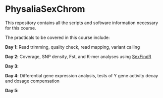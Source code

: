 # PhysaliaSexChrom

This repository contains all the scripts and software information necessary for this course.

The practicals to be covered in this course include:

**Day 1**: Read trimming, quality check, read mapping, variant calling

**Day 2**: Coverage, SNP density, Fst, and K-mer analyses using [SexFindR](https://sexfindr.readthedocs.io/en/latest/index.html)

**Day 3**: 

**Day 4**: Differential gene expression analysis, tests of Y gene activity decay and dosage compensation

**Day 5**: 
